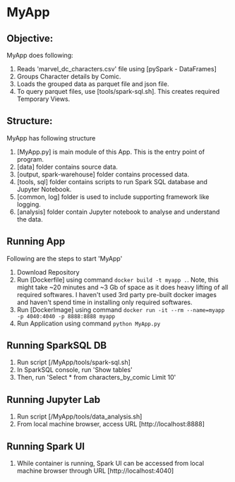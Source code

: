 # MyApp

## Objective:

MyApp does following:

1. Reads 'marvel_dc_characters.csv' file using [pySpark - DataFrames]
2. Groups Character details by Comic.
3. Loads the grouped data as parquet file and json file.
4. To query parquet files, use [tools/spark-sql.sh]. This creates required Temporary Views.

## Structure:

MyApp has following structure

1. [MyApp.py] is main module of this App. This is the entry point of program.
2. [data] folder contains source data.
3. [output, spark-warehouse] folder contains processed data.
4. [tools, sql] folder contains scripts to run Spark SQL database and Jupyter Notebook.
5. [common, log] folder is used to include supporting framework like logging.
6. [analysis] folder contain Jupyter notebook to analyse and understand the data.

## Running App

Following are the steps to start 'MyApp'

1. Download Repository
2. Run [Dockerfile] using command `docker build -t myapp .`. Note, this might take ~20 minutes and ~3 Gb of space as it does heavy lifting of all required softwares. I haven't used 3rd party pre-built docker images and haven't spend time in installing only required softwares.
3. Run [DockerImage] using command `docker run -it --rm --name=myapp -p 4040:4040 -p 8888:8888 myapp`
4. Run Application using command `python MyApp.py`

## Running SparkSQL DB

1. Run script [/MyApp/tools/spark-sql.sh]
2. In SparkSQL console, run 'Show tables'
2. Then, run 'Select * from characters_by_comic Limit 10'

## Running Jupyter Lab

1. Run script [/MyApp/tools/data_analysis.sh]
2. From local machine browser, access URL [http://localhost:8888]

## Running Spark UI

1. While container is running, Spark UI can be accessed from local machine browser through URL [http://localhost:4040]